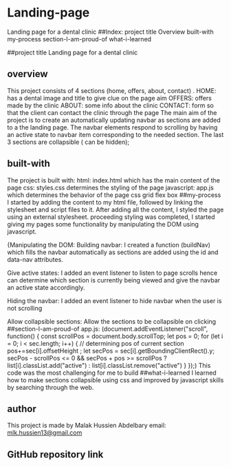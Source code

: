 # Landing-page
Landing page for a dental clinic
##Index:
project title
Overview
built-with
my-process
section-I-am-proud-of
what-i-learned


##project title
 Landing page for a dental clinic
## overview
This project consists of 4 sections (home, offers, about, contact) .
HOME: has a dental image and title to give  clue on the page aim
OFFERS: offers made by the clinic
ABOUT: some info about the clinic
CONTACT: form so that the client can contact the clinic through the page
The main aim of the project is to create an automatically updating navbar as sections are added to a the landing page.
The navbar elements respond to scrolling by having an active state to navbar item corresponding to the needed section.
The last 3 sections are collapsible ( can be hidden);
## built-with
The project is built with:
html: index.html which has the main content of the page
css: styles.css determines the styling of the page
javascript: app.js which determines the behavior of the page
css grid
flex box
##my-process
I started by adding the content to my html file, followed by linking the stylesheet and script files to it.
After adding all the content, I styled the page using an external stylesheet.
proceeding styling was completed, I started giving my pages some functionality by manipulating the DOM using javascript.

{Manipulating the DOM:
Building navbar: I created a function (buildNav) which fills the navbar automatically as sections are added using the id and data-nav attributes.

Give active states: I added an event listener to listen to page scrolls hence can determine which section is currently being viewed and give the navbar an active state accordingly.

Hiding the navbar: I added an event listener to hide navbar when the user is not scrolling

Allow collapsible sections: Allow the sections to be collapsible on clicking
##section-I-am-proud-of
app.js:
(document.addEventListener("scroll", function() {
  const scrollPos = document.body.scrollTop;
  let pos = 0;
  for (let i = 0; i < sec.length; i++) {
    // determining pos of current section
    pos+=sec[i].offsetHeight ;
    let secPos = sec[i].getBoundingClientRect().y;
    secPos - scrollPos <= 0 && secPos + pos >= scrollPos ? list[i].classList.add("active") : list[i].classList.remove("active")
    }
  });)
This code was the most challenging for me to build
##what-i-learned
I learned how to make sections collapsible using css and improved by javascript skills by searching through the web.
## author
This project is made by Malak Hussien Abdelbary
email: mlk.hussien13@gmail.com
## GitHub repository link
